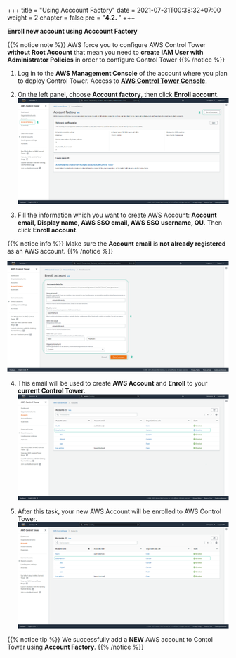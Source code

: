+++
title = "Using Acccount Factory"
date = 2021-07-31T00:38:32+07:00
weight = 2
chapter = false
pre = "<b>4.2. </b>"
+++

**Enroll new account using Acccount Factory**

{{% notice note %}}
AWS force you to configure AWS Control Tower **without Root Account** that mean you need to **create IAM User with Administrator Policies** in order to configure Control Tower
{{% /notice %}}

1. Log in to the **AWS Management Console** of the account where you plan to deploy Control Tower. Access to [**AWS Control Tower Console**](https://console.aws.amazon.com/controltower/). 
2. On the left panel, choose **Account factory**, then click **Enroll account**.
![Account Factory](/images/4/add-acc-1.png?width=90pc)

3. Fill the information which you want to create AWS Account: **Account email, Display name, AWS SSO email, AWS SSO username, OU**. Then click **Enroll account**.

{{% notice info %}}
Make sure the **Account email** is **not already registered** as an AWS account.
{{% /notice %}}

![Adding New AWS Account](/images/4/add-acc-2.png?width=90pc)

4. This email will be used to create **AWS Account** and **Enroll** to your **current Control Tower**.
![Enrolling account](/images/4/add-acc-3.png?width=90pc)

5. After this task, your new AWS Account will be enrolled to AWS Control Tower.
![New account is enrolled](/images/4/add-acc-4.png?width=90pc)

{{% notice tip %}}
We successfully add a **NEW** AWS account to Contol Tower using **Account Factory**.
{{% /notice %}}
